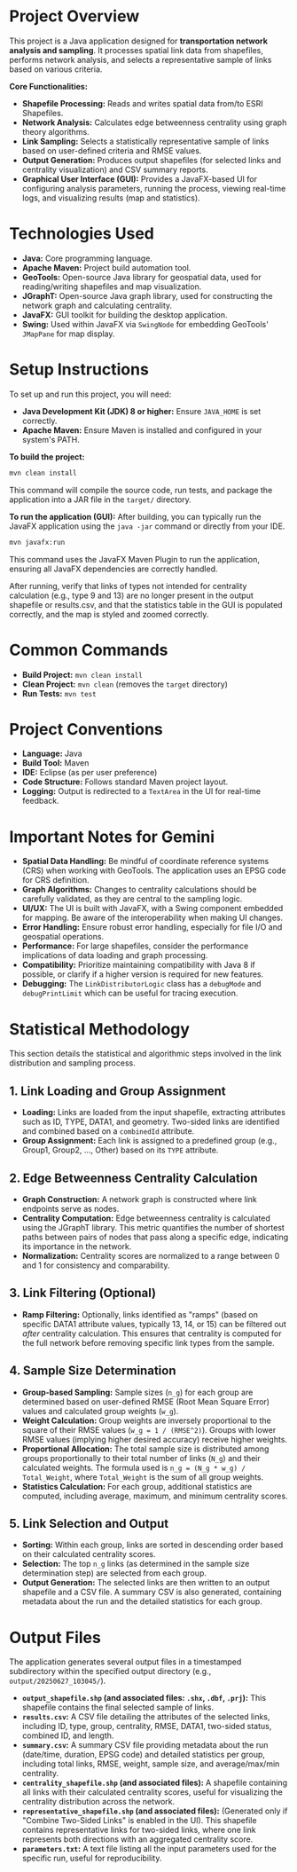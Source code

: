# Project Overview
This project is a Java application designed for **transportation network analysis and sampling**. It processes spatial link data from shapefiles, performs network analysis, and selects a representative sample of links based on various criteria.

**Core Functionalities:**
- **Shapefile Processing:** Reads and writes spatial data from/to ESRI Shapefiles.
- **Network Analysis:** Calculates edge betweenness centrality using graph theory algorithms.
- **Link Sampling:** Selects a statistically representative sample of links based on user-defined criteria and RMSE values.
- **Output Generation:** Produces output shapefiles (for selected links and centrality visualization) and CSV summary reports.
- **Graphical User Interface (GUI):** Provides a JavaFX-based UI for configuring analysis parameters, running the process, viewing real-time logs, and visualizing results (map and statistics).

# Technologies Used
- **Java:** Core programming language.
- **Apache Maven:** Project build automation tool.
- **GeoTools:** Open-source Java library for geospatial data, used for reading/writing shapefiles and map visualization.
- **JGraphT:** Open-source Java graph library, used for constructing the network graph and calculating centrality.
- **JavaFX:** GUI toolkit for building the desktop application.
- **Swing:** Used within JavaFX via `SwingNode` for embedding GeoTools' `JMapPane` for map display.

# Setup Instructions
To set up and run this project, you will need:
- **Java Development Kit (JDK) 8 or higher:** Ensure `JAVA_HOME` is set correctly.
- **Apache Maven:** Ensure Maven is installed and configured in your system's PATH.

**To build the project:**
```bash
mvn clean install
```
This command will compile the source code, run tests, and package the application into a JAR file in the `target/` directory.

**To run the application (GUI):**
After building, you can typically run the JavaFX application using the `java -jar` command or directly from your IDE.
```bash
mvn javafx:run
```
This command uses the JavaFX Maven Plugin to run the application, ensuring all JavaFX dependencies are correctly handled.

After running, verify that links of types not intended for centrality calculation (e.g., type 9 and 13) are no longer present in the output shapefile or results.csv, and that the statistics table in the GUI is populated correctly, and the map is styled and zoomed correctly.

# Common Commands
- **Build Project:** `mvn clean install`
- **Clean Project:** `mvn clean` (removes the `target` directory)
- **Run Tests:** `mvn test`

# Project Conventions
- **Language:** Java
- **Build Tool:** Maven
- **IDE:** Eclipse (as per user preference)
- **Code Structure:** Follows standard Maven project layout.
- **Logging:** Output is redirected to a `TextArea` in the UI for real-time feedback.

# Important Notes for Gemini
- **Spatial Data Handling:** Be mindful of coordinate reference systems (CRS) when working with GeoTools. The application uses an EPSG code for CRS definition.
- **Graph Algorithms:** Changes to centrality calculations should be carefully validated, as they are central to the sampling logic.
- **UI/UX:** The UI is built with JavaFX, with a Swing component embedded for mapping. Be aware of the interoperability when making UI changes.
- **Error Handling:** Ensure robust error handling, especially for file I/O and geospatial operations.
- **Performance:** For large shapefiles, consider the performance implications of data loading and graph processing.
- **Compatibility:** Prioritize maintaining compatibility with Java 8 if possible, or clarify if a higher version is required for new features.
- **Debugging:** The `LinkDistributorLogic` class has a `debugMode` and `debugPrintLimit` which can be useful for tracing execution.

# Statistical Methodology
This section details the statistical and algorithmic steps involved in the link distribution and sampling process.

## 1. Link Loading and Group Assignment
- **Loading:** Links are loaded from the input shapefile, extracting attributes such as ID, TYPE, DATA1, and geometry. Two-sided links are identified and combined based on a `combinedId` attribute.
- **Group Assignment:** Each link is assigned to a predefined group (e.g., Group1, Group2, ..., Other) based on its `TYPE` attribute.

## 2. Edge Betweenness Centrality Calculation
- **Graph Construction:** A network graph is constructed where link endpoints serve as nodes.
- **Centrality Computation:** Edge betweenness centrality is calculated using the JGraphT library. This metric quantifies the number of shortest paths between pairs of nodes that pass along a specific edge, indicating its importance in the network.
- **Normalization:** Centrality scores are normalized to a range between 0 and 1 for consistency and comparability.

## 3. Link Filtering (Optional)
- **Ramp Filtering:** Optionally, links identified as "ramps" (based on specific DATA1 attribute values, typically 13, 14, or 15) can be filtered out *after* centrality calculation. This ensures that centrality is computed for the full network before removing specific link types from the sample.

## 4. Sample Size Determination
- **Group-based Sampling:** Sample sizes (`n_g`) for each group are determined based on user-defined RMSE (Root Mean Square Error) values and calculated group weights (`w_g`).
- **Weight Calculation:** Group weights are inversely proportional to the square of their RMSE values (`w_g = 1 / (RMSE^2)`). Groups with lower RMSE values (implying higher desired accuracy) receive higher weights.
- **Proportional Allocation:** The total sample size is distributed among groups proportionally to their total number of links (`N_g`) and their calculated weights. The formula used is `n_g = (N_g * w_g) / Total_Weight`, where `Total_Weight` is the sum of all group weights.
- **Statistics Calculation:** For each group, additional statistics are computed, including average, maximum, and minimum centrality scores.

## 5. Link Selection and Output
- **Sorting:** Within each group, links are sorted in descending order based on their calculated centrality scores.
- **Selection:** The top `n_g` links (as determined in the sample size determination step) are selected from each group.
- **Output Generation:** The selected links are then written to an output shapefile and a CSV file. A summary CSV is also generated, containing metadata about the run and the detailed statistics for each group.

# Output Files
The application generates several output files in a timestamped subdirectory within the specified output directory (e.g., `output/20250627_103045/`).

- **`output_shapefile.shp` (and associated files: `.shx`, `.dbf`, `.prj`):** This shapefile contains the final selected sample of links.
- **`results.csv`:** A CSV file detailing the attributes of the selected links, including ID, type, group, centrality, RMSE, DATA1, two-sided status, combined ID, and length.
- **`summary.csv`:** A summary CSV file providing metadata about the run (date/time, duration, EPSG code) and detailed statistics per group, including total links, RMSE, weight, sample size, and average/max/min centrality.
- **`centrality_shapefile.shp` (and associated files):** A shapefile containing all links with their calculated centrality scores, useful for visualizing the centrality distribution across the network.
- **`representative_shapefile.shp` (and associated files):** (Generated only if "Combine Two-Sided Links" is enabled in the UI). This shapefile contains representative links for two-sided links, where one link represents both directions with an aggregated centrality score.
- **`parameters.txt`:** A text file listing all the input parameters used for the specific run, useful for reproducibility.